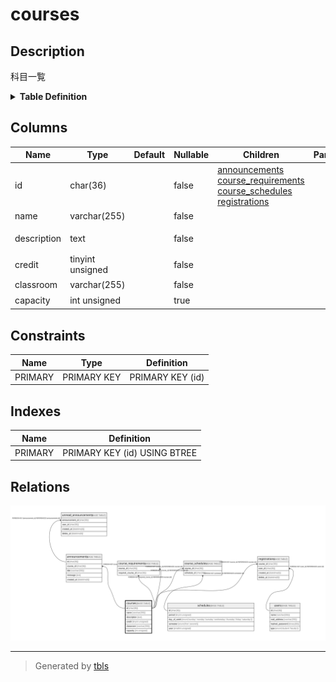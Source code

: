 # courses

## Description

科目一覧

<details>
<summary><strong>Table Definition</strong></summary>

```sql
CREATE TABLE `courses` (
  `id` char(36) COLLATE utf8mb4_bin NOT NULL,
  `name` varchar(255) COLLATE utf8mb4_bin NOT NULL,
  `description` text COLLATE utf8mb4_bin NOT NULL,
  `credit` tinyint unsigned NOT NULL,
  `classroom` varchar(255) COLLATE utf8mb4_bin NOT NULL,
  `capacity` int unsigned DEFAULT NULL,
  PRIMARY KEY (`id`)
) ENGINE=InnoDB DEFAULT CHARSET=utf8mb4 COLLATE=utf8mb4_bin
```

</details>

## Columns

| Name        | Type             | Default | Nullable | Children                                                                                                                                                  | Parents | Comment    |
| ----------- | ---------------- | ------- | -------- | --------------------------------------------------------------------------------------------------------------------------------------------------------- | ------- | ---------- |
| id          | char(36)         |         | false    | [announcements](announcements.md) [course_requirements](course_requirements.md) [course_schedules](course_schedules.md) [registrations](registrations.md) |         |            |
| name        | varchar(255)     |         | false    |                                                                                                                                                           |         | 科目名        |
| description | text             |         | false    |                                                                                                                                                           |         | 科目の説明      |
| credit      | tinyint unsigned |         | false    |                                                                                                                                                           |         | 単位数        |
| classroom   | varchar(255)     |         | false    |                                                                                                                                                           |         | 開講場所       |
| capacity    | int unsigned     |         | true     |                                                                                                                                                           |         | 履修定員       |

## Constraints

| Name    | Type        | Definition       |
| ------- | ----------- | ---------------- |
| PRIMARY | PRIMARY KEY | PRIMARY KEY (id) |

## Indexes

| Name    | Definition                   |
| ------- | ---------------------------- |
| PRIMARY | PRIMARY KEY (id) USING BTREE |

## Relations

![er](courses.svg)

---

> Generated by [tbls](https://github.com/k1LoW/tbls)
